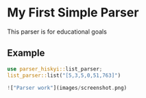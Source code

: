 # My First Simple Parser
This parser is for educational goals

## Example
```rust
use parser_hiskyi::list_parser;
list_parser::list("[5,3,5,0,51,763]")

!["Parser work"](images/screenshot.png)